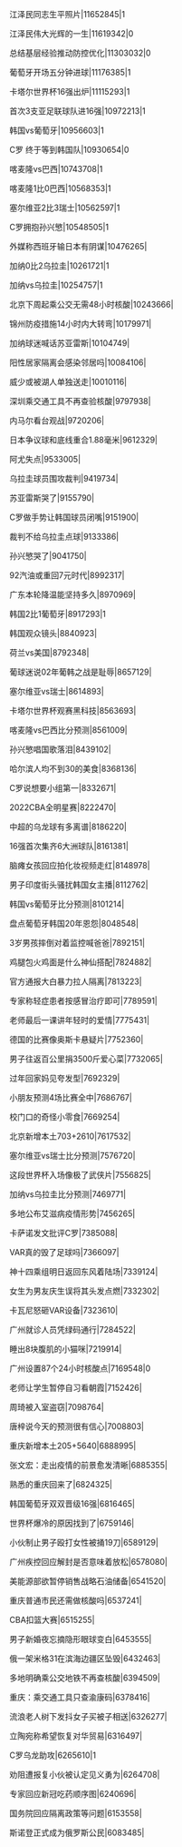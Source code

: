 江泽民同志生平照片|11652845|1

江泽民伟大光辉的一生|11619342|0

总结基层经验推动防控优化|11303032|0

葡萄牙开场五分钟进球|11176385|1

卡塔尔世界杯16强出炉|11115293|1

首次3支亚足联球队进16强|10972213|1

韩国vs葡萄牙|10956603|1

C罗 终于等到韩国队|10930654|0

喀麦隆vs巴西|10743708|1

喀麦隆1比0巴西|10568353|1

塞尔维亚2比3瑞士|10562597|1

C罗拥抱孙兴慜|10548505|1

外媒称西班牙输日本有阴谋|10476265|

加纳0比2乌拉圭|10261721|1

加纳vs乌拉圭|10254757|1

北京下周起乘公交无需48小时核酸|10243666|

锦州防疫措施14小时内大转弯|10179971|

加纳球迷喊话苏亚雷斯|10104749|

阳性居家隔离会感染邻居吗|10084106|

威少或被湖人单独送走|10010116|

深圳乘交通工具不再查验核酸|9797938|

内马尔看台观战|9720206|

日本争议球和底线重合1.88毫米|9612329|

阿尤失点|9533005|

乌拉圭球员围攻裁判|9419734|

苏亚雷斯哭了|9155790|

C罗做手势让韩国球员闭嘴|9151900|

裁判不给乌拉圭点球|9133386|

孙兴慜哭了|9041750|

92汽油或重回7元时代|8992317|

广东本轮降温能坚持多久|8970969|

韩国2比1葡萄牙|8917293|1

韩国观众镜头|8840923|

荷兰vs美国|8792348|

葡球迷说02年葡韩之战是耻辱|8657129|

塞尔维亚vs瑞士|8614893|

卡塔尔世界杯观赛黑科技|8563693|

喀麦隆vs巴西比分预测|8561009|

孙兴慜唱国歌落泪|8439102|

哈尔滨人均不到30的美食|8368136|

C罗说想要小组第一|8332671|

2022CBA全明星赛|8222470|

中超的乌龙球有多离谱|8186220|

16强首次集齐6大洲球队|8161381|

脑瘫女孩回应拍化妆视频走红|8148978|

男子印度街头骚扰韩国女主播|8112762|

韩国vs葡萄牙比分预测|8101214|

盘点葡萄牙韩国20年恩怨|8048548|

3岁男孩摔倒对着监控喊爸爸|7892151|

鸡腿包火鸡面是什么神仙搭配|7824882|

官方通报大白暴力拉人隔离|7813223|

专家称轻症患者按感冒治疗即可|7789591|

老师最后一课讲年轻时的爱情|7775431|

德国的比赛像奥斯卡悬疑片|7752360|

男子往返百公里捐3500斤爱心菜|7732065|

过年回家妈见夸发型|7692329|

小朋友预测4场比赛全中|7686767|

校门口的奇怪小零食|7669254|

北京新增本土703+2610|7617532|

塞尔维亚vs瑞士比分预测|7576720|

这段世界杯入场像极了武侠片|7556825|

加纳vs乌拉圭比分预测|7469771|

多地公布艾滋病疫情形势|7456265|

卡萨诺发文批评C罗|7385088|

VAR真的毁了足球吗|7366097|

神十四乘组明日返回东风着陆场|7339124|

女生为男友庆生误将其头发点燃|7332302|

卡瓦尼怒砸VAR设备|7323610|

广州就诊人员凭绿码通行|7284522|

睡出8块腹肌的小猫咪|7219914|

广州设置87个24小时核酸点|7169548|0

老师让学生暂停自习看朝霞|7152426|

周琦被入室盗窃|7098764|

唐梓说今天的预测很有信心|7008803|

重庆新增本土205+5640|6888995|

张文宏：走出疫情的前景愈发清晰|6885355|

熟悉的重庆回来了|6824325|

韩国葡萄牙双双晋级16强|6816465|

世界杯爆冷的原因找到了|6759146|

小伙制止男子殴打女性被捅19刀|6589129|

广州疾控回应解封是否意味着放松|6578080|

美能源部欲暂停销售战略石油储备|6541520|

重庆普通市民还需做核酸吗|6537241|

CBA扣篮大赛|6515255|

男子新婚夜忘摘隐形眼球变白|6453555|

俄一架米格31在滨海边疆区坠毁|6432463|

多地明确乘公交地铁不再查核酸|6394509|

重庆：乘交通工具只查渝康码|6378416|

流浪老人树下发抖女子买被子相送|6326277|

立陶宛称希望恢复对华贸易|6316497|

C罗乌龙助攻|6265610|1

劝阻遭报复小伙被认定见义勇为|6264708|

专家回应新冠吃药顺序图|6240696|

国务院回应隔离政策等问题|6153558|

斯诺登正式成为俄罗斯公民|6083485|

